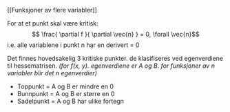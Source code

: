 
[[Funksjoner av flere variabler]]


For at et punkt skal være kritisk:
$$ \frac{ \partial f }{ \partial \vec{n} } = 0, \forall \vec{n}$$
i.e. alle variablene i punkt n har en derivert = 0

Det finnes hovedsakelig 3 kritiske punkter. de klasifiseres ved egenverdiene til hessematrisen.
*(for f(x, y). egenverdiene er A og B. for funksjoner av n variabler blir det n egenverdier)*

- Toppunkt = A og B er mindre en 0
- Bunnpunkt = A og B er større en 0
- Sadelpunkt = A og B har ulike fortegn
